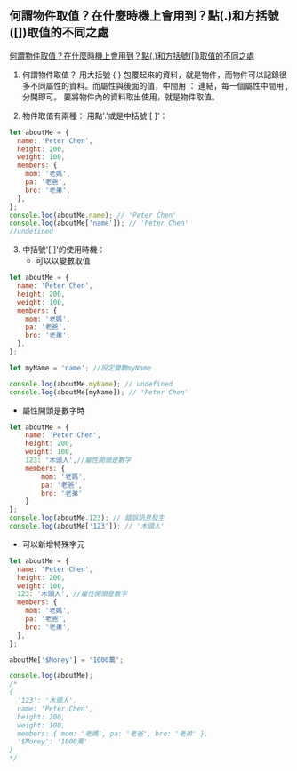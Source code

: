 ## 何謂物件取值？在什麼時機上會用到？點(.)和方括號([])取值的不同之處

[何謂物件取值？在什麼時機上會用到？點(.)和方括號([])取值的不同之處](https://hackmd.io/@peter77730/BkOHgKBUK?utm_source=preview-mode&utm_medium=rec)

1. 何謂物件取值？
   用大括號 { } 包覆起來的資料，就是物件，而物件可以記錄很多不同屬性的資料。而屬性與後面的值，中間用 ： 連結，每一個屬性中間用 , 分開即可。
   要將物件內的資料取出使用，就是物件取值。

2. 物件取值有兩種：
   用點'.'或是中括號'[ ]'：

```javascript
let aboutMe = {
  name: 'Peter Chen',
  height: 200,
  weight: 100,
  members: {
    mom: '老媽',
    pa: '老爸',
    bro: '老弟',
  },
};
console.log(aboutMe.name); // 'Peter Chen'
console.log(aboutMe['name']); // 'Peter Chen'
//undefined
```

3. 中括號'[ ]'的使用時機：
   - 可以以變數取值

```javascript
let aboutMe = {
  name: 'Peter Chen',
  height: 200,
  weight: 100,
  members: {
    mom: '老媽',
    pa: '老爸',
    bro: '老弟',
  },
};

let myName = 'name'; //設定變數myName

console.log(aboutMe.myName); // undefined
console.log(aboutMe[myName]); // 'Peter Chen'
```

- 屬性開頭是數字時

```javascript
let aboutMe = {
    name: 'Peter Chen',
    height: 200,
    weight: 100,
    123: '木頭人',//屬性開頭是數字
    members: {
        mom: '老媽',
        pa: '老爸',
        bro: '老弟'
    }
};
console.log(aboutMe.123); // 錯誤訊息發生
console.log(aboutMe['123']); // '木頭人'
```

- 可以新增特殊字元

```javascript
let aboutMe = {
  name: 'Peter Chen',
  height: 200,
  weight: 100,
  123: '木頭人', //屬性開頭是數字
  members: {
    mom: '老媽',
    pa: '老爸',
    bro: '老弟',
  },
};

aboutMe['$Money'] = '1000萬';

console.log(aboutMe);
/*
{
  '123': '木頭人',
  name: 'Peter Chen',
  height: 200,
  weight: 100,
  members: { mom: '老媽', pa: '老爸', bro: '老弟' },
  '$Money': '1000萬'
}
*/
```
